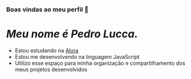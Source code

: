 ### Boas vindas ao meu perfil :blue_heart:

# *Meu nome é Pedro Lucca.*

- Estou estudando na [Alura](https://www.alura.com.br)
- Estou me desenvolvendo na linguagem JavaScript
- Utilizo esse espaço para minha organização e compartilhamento dos meus projetos desenvolvidos
